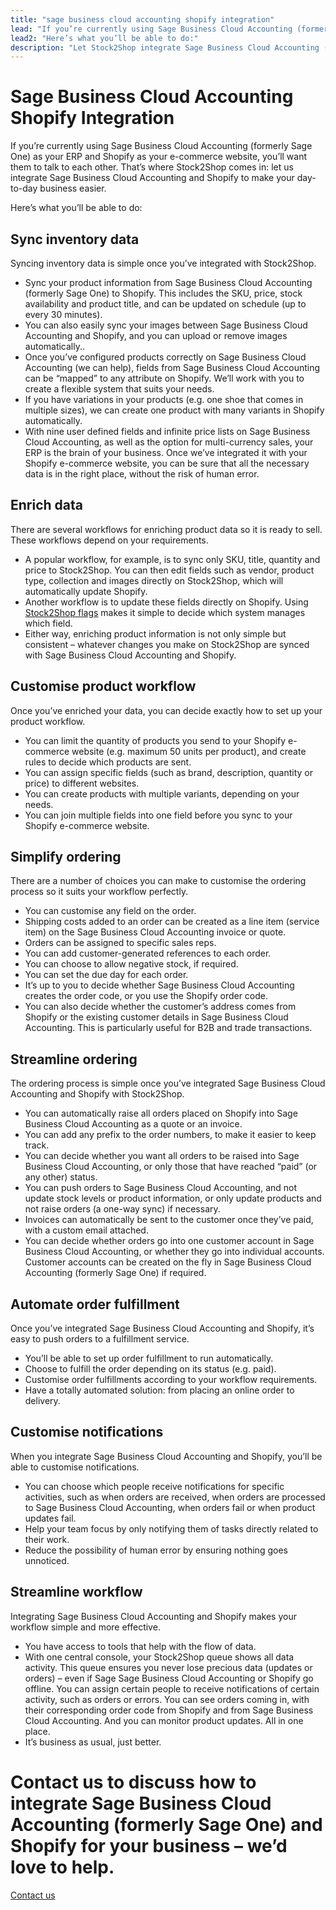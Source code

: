 ```yaml
---
title: "sage business cloud accounting shopify integration"
lead: "If you’re currently using Sage Business Cloud Accounting (formerly Sage One) as your ERP and Shopify as your e-commerce website, you’ll want them to talk to each other. That’s where Stock2Shop comes in: let us integrate Sage Business Cloud Accounting and Shopify to make your day-to-day business easier."
lead2: "Here’s what you’ll be able to do:"
description: "Let Stock2Shop integrate Sage Business Cloud Accounting (formerly Sage One) with Shopify and you'll be amazed how much more efficient your business becomes. Sync inventory data, simplify ordering, automate order fulfilment and more. Stock2Shop will work with you to create the perfect solution for your business."
---
```


Sage Business Cloud Accounting Shopify Integration
==================================================

If you’re currently using Sage Business Cloud Accounting (formerly Sage One) as your ERP and Shopify as your e-commerce website, you’ll want them to talk to each other. That’s where Stock2Shop comes in: let us integrate Sage Business Cloud Accounting and Shopify to make your day-to-day business easier.  
  
Here’s what you’ll be able to do:

Sync inventory data
-------------------

Syncing inventory data is simple once you’ve integrated with Stock2Shop.

*   Sync your product information from Sage Business Cloud Accounting (formerly Sage One) to Shopify. This includes the SKU, price, stock availability and product title, and can be updated on schedule (up to every 30 minutes).
*   You can also easily sync your images between Sage Business Cloud Accounting and Shopify, and you can upload or remove images automatically..
*   Once you’ve configured products correctly on Sage Business Cloud Accounting (we can help), fields from Sage Business Cloud Accounting can be “mapped” to any attribute on Shopify. We’ll work with you to create a flexible system that suits your needs.
*   If you have variations in your products (e.g. one shoe that comes in multiple sizes), we can create one product with many variants in Shopify automatically.
*   With nine user defined fields and infinite price lists on Sage Business Cloud Accounting, as well as the option for multi-currency sales, your ERP is the brain of your business. Once we’ve integrated it with your Shopify e-commerce website, you can be sure that all the necessary data is in the right place, without the risk of human error.

Enrich data
-----------

There are several workflows for enriching product data so it is ready to sell. These workflows depend on your requirements.

*   A popular workflow, for example, is to sync only SKU, title, quantity and price to Stock2Shop. You can then edit fields such as vendor, product type, collection and images directly on Stock2Shop, which will automatically update Shopify.
*   Another workflow is to update these fields directly on Shopify. Using [Stock2Shop flags](/documentation/key-concepts/flags "Stock2Shop flags") makes it simple to decide which system manages which field.
*   Either way, enriching product information is not only simple but consistent – whatever changes you make on Stock2Shop are synced with Sage Business Cloud Accounting and Shopify.

Customise product workflow
--------------------------

Once you’ve enriched your data, you can decide exactly how to set up your product workflow.

*   You can limit the quantity of products you send to your Shopify e-commerce website (e.g. maximum 50 units per product), and create rules to decide which products are sent.
*   You can assign specific fields (such as brand, description, quantity or price) to different websites.
*   You can create products with multiple variants, depending on your needs.
*   You can join multiple fields into one field before you sync to your Shopify e-commerce website.

Simplify ordering
-----------------

There are a number of choices you can make to customise the ordering process so it suits your workflow perfectly.

*   You can customise any field on the order.
*   Shipping costs added to an order can be created as a line item (service item) on the Sage Business Cloud Accounting invoice or quote.
*   Orders can be assigned to specific sales reps.
*   You can add customer-generated references to each order.
*   You can choose to allow negative stock, if required.
*   You can set the due day for each order.
*   It’s up to you to decide whether Sage Business Cloud Accounting creates the order code, or you use the Shopify order code.
*   You can also decide whether the customer’s address comes from Shopify or the existing customer details in Sage Business Cloud Accounting. This is particularly useful for B2B and trade transactions.

Streamline ordering
-------------------

The ordering process is simple once you’ve integrated Sage Business Cloud Accounting and Shopify with Stock2Shop.

*   You can automatically raise all orders placed on Shopify into Sage Business Cloud Accounting as a quote or an invoice.
*   You can add any prefix to the order numbers, to make it easier to keep track.
*   You can decide whether you want all orders to be raised into Sage Business Cloud Accounting, or only those that have reached “paid” (or any other) status.
*   You can push orders to Sage Business Cloud Accounting, and not update stock levels or product information, or only update products and not raise orders (a one-way sync) if necessary.
*   Invoices can automatically be sent to the customer once they’ve paid, with a custom email attached.
*   You can decide whether orders go into one customer account in Sage Business Cloud Accounting, or whether they go into individual accounts. Customer accounts can be created on the fly in Sage Business Cloud Accounting (formerly Sage One) if required.

Automate order fulfillment
--------------------------

Once you’ve integrated Sage Business Cloud Accounting and Shopify, it’s easy to push orders to a fulfillment service.

*   You’ll be able to set up order fulfillment to run automatically.
*   Choose to fulfill the order depending on its status (e.g. paid).
*   Customise order fulfillments according to your workflow requirements.
*   Have a totally automated solution: from placing an online order to delivery.

Customise notifications
-----------------------

When you integrate Sage Business Cloud Accounting and Shopify, you’ll be able to customise notifications.

*   You can choose which people receive notifications for specific activities, such as when orders are received, when orders are processed to Sage Business Cloud Accounting, when orders fail or when product updates fail.
*   Help your team focus by only notifying them of tasks directly related to their work.
*   Reduce the possibility of human error by ensuring nothing goes unnoticed.

Streamline workflow
-------------------

Integrating Sage Business Cloud Accounting and Shopify makes your workflow simple and more effective.

*   You have access to tools that help with the flow of data.
*   With one central console, your Stock2Shop queue shows all data activity. This queue ensures you never lose precious data (updates or orders) – even if Sage Sage Business Cloud Accounting or Shopify go offline. You can assign certain people to receive notifications of certain activity, such as orders or errors. You can see orders coming in, with their corresponding order code from Shopify and from Sage Business Cloud Accounting. And you can monitor product updates. All in one place.
*   It’s business as usual, just better.

Contact us to discuss how to integrate Sage Business Cloud Accounting (formerly Sage One) and Shopify for your business – we’d love to help.
============================================================================================================================================

[Contact us](/contact-us "Contact Stock2Shop")